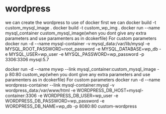 # wordpress
we can create the wordpress to use of docker first we can 
docker build -t custom_mysql_image .
docker build -t custom_wp_img .
docker run --name mysql_container custom_mysql_image(when you dont give any extra parameters and use paramenters as in dcokerfile)
For custom parameters
docker run -d
--name mysql-container
-v mysql_data:/var/lib/mysql
-e MYSQL_ROOT_PASSWORD=root_password
-e MYSQL_DATABASE=wp_db
-e MYSQL_USER=wp_user
-e MYSQL_PASSWORD=wp_password
-p 3306:3306
mysql:5.7

docker run -d --name mywp --link mysql_container:custom_mysql_image -p 80:80 custom_wp(when you dont give any extra parameters and use paramenters as in dcokerfile)
For custom parameters
docker run -d
--name wordpress-container
--link mysql-container:mysql
-v wordpress_data:/var/www/html
-e WORDPRESS_DB_HOST=mysql-container:3306
-e WORDPRESS_DB_USER=wp_user
-e WORDPRESS_DB_PASSWORD=wp_password
-e WORDPRESS_DB_NAME=wp_db
-p 8080:80
custom-wordpress
